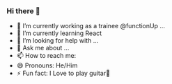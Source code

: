 ### Hi there 👋
- 🔭 I’m currently working as a trainee @functionUp ...
- 🌱 I’m currently learning React
- 🤔 I’m looking for help with ...
- 💬 Ask me about ...
- 📫 How to reach me: 
- 😄 Pronouns: He/Him
- ⚡ Fun fact: I Love to play guitar🎸 
